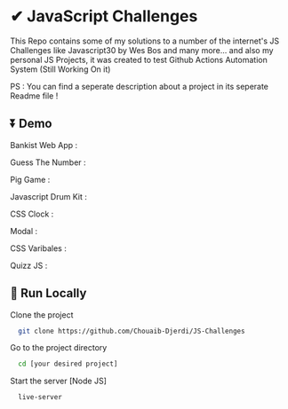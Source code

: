 
# ✔ JavaScript Challenges

This Repo contains some of my solutions to a number of the internet's JS Challenges like Javascript30 by Wes Bos and many more... and also my personal JS Projects, it was created to test Github Actions Automation System (Still Working On it) 

PS : You can find a seperate description about a project in its seperate Readme file !

## ⏬ Demo

Bankist Web App : 

Guess The Number :

Pig Game :

Javascript Drum Kit :

CSS Clock : 

Modal : 

CSS Varibales :

Quizz JS : 



## 🚀 Run Locally

Clone the project

```bash
  git clone https://github.com/Chouaib-Djerdi/JS-Challenges
```

Go to the project directory

```bash
  cd [your desired project]
```


Start the server [Node JS]

```bash
  live-server 
```

